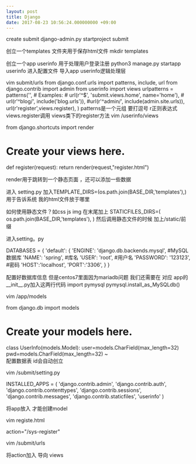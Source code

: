 ```yaml
---
layout: post
title: Django
date: 2017-08-23 10:56:24.000000000 +09:00
---
```

create submit
django-admin.py startproject submit

创立一个templates 文件夹用于保存html文件
mkdir templates

创立一个app userinfo 用于处理用户登录注册
python3 manage.py startapp userinfo
进入配置文件 导入app userinfo逻辑处理层

vim submit/urls
from django.conf.urls import patterns, include, url
from django.contrib import admin
from userinfo import views
urlpatterns = patterns('',
    # Examples:
    # url(r'^$', 'submit.views.home', name='home'),
    # url(r'^blog/', include('blog.urls')),
    #url(r'^admin/', include(admin.site.urls)),
    url(r'register',views.register),
)
patterns是一个元组 要打逗号 r正则表达式 views.register调用
views类下的register方法
vim /userinfo/views

from django.shortcuts import render
# Create your views here.

def register(request):
    return render(request,"register.html")

render用于跳转到一个静态页面 ，还可以添加一些数据

进入 setting.py
加入TEMPLATE_DIRS=(os.path.join(BASE_DIR,'templates'),)
用于告诉系统 我的html文件放于哪里

如何使用静态文件？如css js img
在末尾加上
STATICFILES_DIRS=(
    os.path.join(BASE_DIR,'templates'),
)
然后调用静态文件的时候 加上/static/前缀

进入setting。py

DATABASES = {
    'default': {
        'ENGINE': 'django.db.backends.mysql',        #MySQL数据库
        'NAME': 'spring',                             #库名
        'USER': 'root',                              #用户名
        'PASSWORD': '123123',                      #密码
        'HOST':'localhost',
        'PORT':'3306',
    }
}

配置好数据库信息  但是centos7里面因为mariadb问题 我们还需要在
对应 app的__init__.py加入这两行代码
import pymysql
pymysql.install_as_MySQLdb()

vim /app/models


from django.db import models

# Create your models here.
class UserInfo(models.Model):
    user=models.CharField(max_length=32)
    pwd=models.CharField(max_length=32)
~            
配置数据表 id会自动创立

vim /submit/setting.py

INSTALLED_APPS = (
    'django.contrib.admin',
    'django.contrib.auth',
    'django.contrib.contenttypes',
    'django.contrib.sessions',
    'django.contrib.messages',
    'django.contrib.staticfiles',
    'userinfo'
)

将app放入 才能创建model

vim registe.html

action="/sys-register"

vim /submit/urls

将action加入  导向 views






